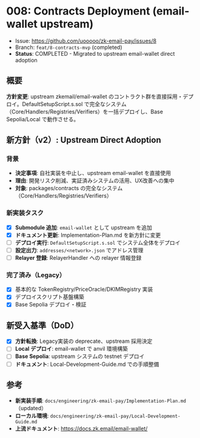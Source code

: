 # 008: Contracts Deployment (email-wallet upstream)

- Issue: https://github.com/uooooo/zk-email-pay/issues/8
- Branch: `feat/8-contracts-mvp` (completed)
- **Status**: COMPLETED - Migrated to upstream email-wallet direct adoption

## 概要
**方針変更**: upstream zkemail/email-wallet のコントラクト群を直接採用・デプロイ。DefaultSetupScript.s.sol で完全なシステム（Core/Handlers/Registries/Verifiers）を一括デプロイし、Base Sepolia/Local で動作させる。

## 新方針（v2）: Upstream Direct Adoption

### 背景
- **決定事項**: 自社実装を中止し、upstream email-wallet を直接使用
- **理由**: 開発リスク削減、実証済みシステムの活用、UX改善への集中
- **対象**: packages/contracts の完全なシステム（Core/Handlers/Registries/Verifiers）

### 新実装タスク
- [x] **Submodule 追加**: `email-wallet` として upstream を追加
- [x] **ドキュメント更新**: Implementation-Plan.md を新方針に変更  
- [ ] **デプロイ実行**: `DefaultSetupScript.s.sol` でシステム全体をデプロイ
- [ ] **設定出力**: `addresses/<network>.json` でアドレス管理
- [ ] **Relayer 登録**: RelayerHandler への relayer 情報登録

### 完了済み（Legacy）
- [x] 基本的な TokenRegistry/PriceOracle/DKIMRegistry 実装
- [x] デプロイスクリプト基盤構築
- [x] Base Sepolia デプロイ・検証

## 新受入基準（DoD）
- [x] **方針転換**: Legacy実装の deprecate、upstream 採用決定
- [ ] **Local デプロイ**: email-wallet で anvil 環境構築
- [ ] **Base Sepolia**: upstream システムの testnet デプロイ  
- [ ] **ドキュメント**: Local-Development-Guide.md での手順整備

## 参考
- **新実装手順**: `docs/engineering/zk-email-pay/Implementation-Plan.md`（updated）
- **ローカル環境**: `docs/engineering/zk-email-pay/Local-Development-Guide.md`
- **上流ドキュメント**: https://docs.zk.email/email-wallet/
